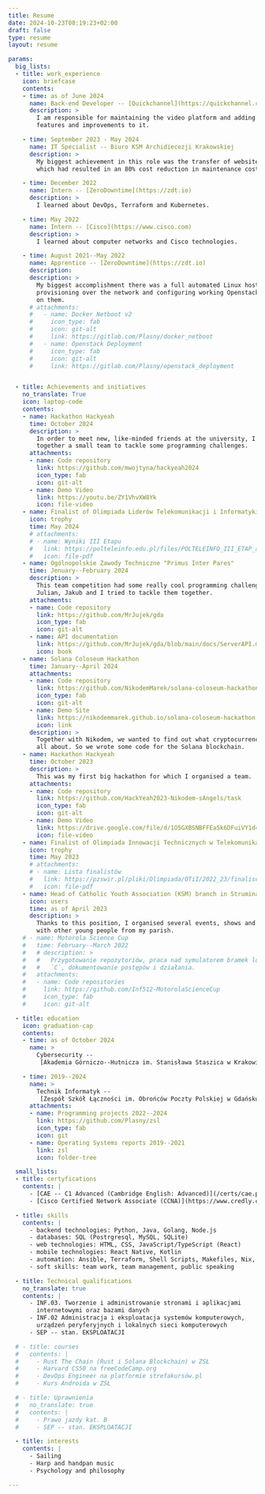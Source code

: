 ```yaml
---
title: Resume
date: 2024-10-23T08:19:23+02:00
draft: false
type: resume
layout: resume

params:
  big_lists:
  - title: work_experience
    icon: briefcase
    contents:
    - time: as of June 2024
      name: Back-end Developer -- [Quickchannel](https://quickchannel.com)
      description: >
        I am responsible for maintaining the video platform and adding new
        features and improvements to it.

    - time: September 2023 - May 2024
      name: IT Specialist -- Biuro KSM Archidiecezji Krakowskiej
      description: >
        My biggest achievement in this role was the transfer of websites,
        which had resulted in an 80% cost reduction in maintenance costs.

    - time: December 2022
      name: Intern -- [ZeroDowntime](https://zdt.io)
      description: >
        I learned about DevOps, Terraform and Kubernetes.

    - time: May 2022
      name: Intern -- [Cisco](https://www.cisco.com)
      description: >
        I learned about computer networks and Cisco technologies.

    - time: August 2021--May 2022
      name: Apprentice -- [ZeroDowntime](https://zdt.io)
      description:
      description: >
        My biggest accomplishment there was a full automated Linux hosts
        provisioning over the network and configuring working Openstack claster
        on them.
      # attachments:
      #   - name: Docker Netboot v2
      #     icon_type: fab
      #     icon: git-alt
      #     link: https://gitlab.com/Plasny/docker_netboot
      #   - name: Openstack Deployment
      #     icon_type: fab
      #     icon: git-alt
      #     link: https://gitlab.com/Plasny/openstack_deployment


  - title: Achievements and initiatives
    no_translate: True
    icon: laptop-code
    contents:
    - name: Hackathon Hackyeah
      time: October 2024
      description: >
        In order to meet new, like-minded friends at the university, I put
        together a small team to tackle some programming challenges.
      attachments:
      - name: Code repository
        link: https://github.com/mwojtyna/hackyeah2024
        icon_type: fab
        icon: git-alt
      - name: Demo Video
        link: https://youtu.be/ZY1VhvXW8Yk
        icon: file-video
    - name: Finalist of Olimpiada Liderów Telekomunikacji i Informatyki POLTELEINFO
      icon: trophy
      time: May 2024
      # attachments:
      # - name: Wyniki III Etapu
      #   link: https://polteleinfo.edu.pl/files/POLTELEINFO_III_ETAP_all_2023_2024_korekta.pdf
      #   icon: file-pdf
    - name: Ogólnopolskie Zawody Techniczne "Primus Inter Pares"
      time: Jenuary--February 2024
      description: >
        This team competition had some really cool programming challenges and
        Julian, Jakub and I tried to tackle them together.
      attachments:
      - name: Code repository
        link: https://github.com/MrJujek/gda
        icon_type: fab
        icon: git-alt
      - name: API documentation
        link: https://github.com/MrJujek/gda/blob/main/docs/ServerAPI.md
        icon: book
    - name: Solana Coloseum Hackathon
      time: January--April 2024
      attachments:
      - name: Code repository
        link: https://github.com/NikodemMarek/solana-coloseum-hackathon
        icon_type: fab
        icon: git-alt
      - name: Demo Site
        link: https://nikodemmarek.github.io/solana-coloseum-hackathon
        icon: link
      description: >
        Together with Nikodem, we wanted to find out what cryptocurrencies are
        all about. So we wrote some code for the Solana blockchain.
    - name: Hackathon Hackyeah
      time: October 2023
      description: >
        This was my first big hackathon for which I organised a team.
      attachments:
      - name: Code repository
        link: https://github.com/HackYeah2023-Nikodem-sAngels/task
        icon_type: fab
        icon: git-alt
      - name: Demo Video
        link: https://drive.google.com/file/d/1O5GXBSNBFFEa5k6DFuiVY1d4OO6zSXNy/view
        icon: file-video
    - name: Finalist of Olimpiada Innowacji Technicznych w Telekomunikacji i Informatyce (PZSWiR)
      icon: trophy
      time: May 2023
      # attachments:
      # - name: Lista finalistów
      #   link: https://pzswir.pl/pliki/Olimpiada/OTiI/2022_23/finalisci_bp.pdf
      #   icon: file-pdf
    - name: Head of Catholic Youth Association (KSM) branch in Struminay
      icon: users
      time: as of April 2023
      description: >
        Thanks to this position, I organised several events, shows and trips
        with other young people from my parish.
    # - name: Motorola Science Cup
    #   time: February--March 2022
    #   # description: >
    #   #   Przygotowanie repozytoriów, praca nad symulatorem bramek logicznych w
    #   #   `C`, dokumentowanie postępów i działania.
    #   attachments:
    #   - name: Code repositories
    #     link: https://github.com/Inf512-MotorolaScienceCup
    #     icon_type: fab
    #     icon: git-alt

  - title: education
    icon: graduation-cap
    contents:
    - time: as of October 2024
      name: >
        Cybersecurity --
         [Akademia Górniczo--Hutnicza im. Stanisława Staszica w Krakowie](https://agh.edu.pl/)

    - time: 2019--2024
      name: >
        Technik Informatyk --
         [Zespół Szkół Łączności im. Obrońców Poczty Polskiej w Gdańsku w Krakowie](https://tl.krakow.pl/)
      attachments:
      - name: Programming projects 2022--2024
        link: https://github.com/Plasny/zsl
        icon_type: fab
        icon: git
      - name: Operating Systems reports 2019--2021
        link: zsl
        icon: folder-tree

  small_lists:
  - title: certyfications
    contents: |
      - [CAE -- C1 Advanced (Cambridge English: Advanced)](/certs/cae.pdf)
      - [Cisco Certified Network Associate (CCNA)](https://www.credly.com/badges/868aff0c-dac4-4349-88f8-50447dfa36e3/public_url)

  - title: skills
    contents: |
      - backend technologies: Python, Java, Golang, Node.js
      - databases: SQL (Postrgresql, MySQL, SQLite)
      - web technologies: HTML, CSS, JavaScript/TypeScript (React)
      - mobile technologies: React Native, Kotlin
      - automation: Ansible, Terraform, Shell Scripts, Makefiles, Nix, Openstack
      - soft skills: team work, team management, public speaking

  - title: Technical qualifications
    no_translate: true
    contents: |
      - INF.03. Tworzenie i administrowanie stronami i aplikacjami
        internetowymi oraz bazami danych
      - INF.02 Administracja i eksploatacja systemów komputerowych,
        urządzeń peryferyjnych i lokalnych sieci komputerowych
      - SEP -- stan. EKSPLOATACJI

  # - title: courses
  #   contents: |
  #     - Rust The Chain (Rust i Solana Blockchain) w ZSŁ
  #     - Harvard CS50 na freeCodeCamp.org
  #     - DevOps Engineer na platformie strefakursów.pl
  #     - Kurs Androida w ZSŁ

  # - title: Uprawnienia
  #   no_translate: true
  #   contents: |
  #     - Prawo jazdy kat. B
  #     - SEP -- stan. EKSPLOATACJI

  - title: interests
    contents: |
      - Sailing
      - Harp and handpan music
      - Psychology and philosophy

---
```


